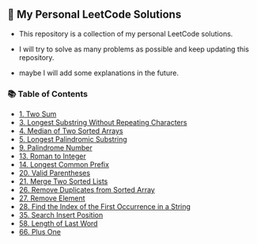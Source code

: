 ## 🌟 My Personal LeetCode Solutions

- This repository is a collection of my personal LeetCode solutions.
- I will try to solve as many problems as possible and keep updating this repository.

- maybe I will add some explanations in the future.

### 📚 Table of Contents

<!-- Start  -->

- [1. Two Sum](./1.%20Two%20Sum/main.go)
- [3. Longest Substring Without Repeating Characters](./3.%20Longest%20Substring%20Without%20Repeating%20Characters/main.go)
- [4. Median of Two Sorted Arrays](./4.%20Median%20of%20Two%20Sorted%20Arrays/main.go)
- [5. Longest Palindromic Substring](./5.%20Longest%20Palindromic%20Substring/main.go)
- [9. Palindrome Number](./9.%20Palindrome%20Number/main.go)
- [13. Roman to Integer](./13.%20Roman%20to%20Integer/main.go)
- [14. Longest Common Prefix](./14.%20Longest%20Common%20Prefix/main.go)
- [20. Valid Parentheses](./20.%20Valid%20Parentheses/main.go)
- [21. Merge Two Sorted Lists](./21.%20Merge%20Two%20Sorted%20Lists/main.go)
- [26. Remove Duplicates from Sorted Array](./26.%20Remove%20Duplicates%20from%20Sorted%20Array/main.go)
- [27. Remove Element](./27.%20Remove%20Element/main.go)
- [28. Find the Index of the First Occurrence in a String](./28.%20Find%20the%20Index%20of%20the%20First%20Occurrence%20in%20a%20String/main.go)
- [35. Search Insert Position](./35.%20Search%20Insert%20Position/main.go)
- [58. Length of Last Word](./58.%20Length%20of%20Last%20Word/main.go)
- [66. Plus One](./66.%20Plus%20One/main.go)

<!-- End  -->
